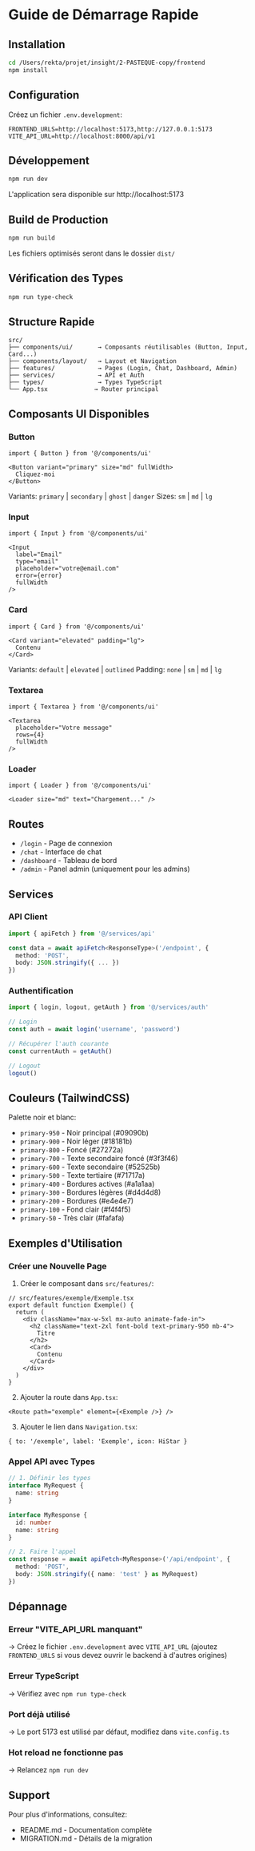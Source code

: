 # Guide de Démarrage Rapide

## Installation

```bash
cd /Users/rekta/projet/insight/2-PASTEQUE-copy/frontend
npm install
```

## Configuration

Créez un fichier `.env.development`:

```env
FRONTEND_URLS=http://localhost:5173,http://127.0.0.1:5173
VITE_API_URL=http://localhost:8000/api/v1
```

## Développement

```bash
npm run dev
```

L'application sera disponible sur http://localhost:5173

## Build de Production

```bash
npm run build
```

Les fichiers optimisés seront dans le dossier `dist/`

## Vérification des Types

```bash
npm run type-check
```

## Structure Rapide

```
src/
├── components/ui/       → Composants réutilisables (Button, Input, Card...)
├── components/layout/   → Layout et Navigation
├── features/            → Pages (Login, Chat, Dashboard, Admin)
├── services/            → API et Auth
├── types/               → Types TypeScript
└── App.tsx             → Router principal
```

## Composants UI Disponibles

### Button
```tsx
import { Button } from '@/components/ui'

<Button variant="primary" size="md" fullWidth>
  Cliquez-moi
</Button>
```

Variants: `primary` | `secondary` | `ghost` | `danger`
Sizes: `sm` | `md` | `lg`

### Input
```tsx
import { Input } from '@/components/ui'

<Input
  label="Email"
  type="email"
  placeholder="votre@email.com"
  error={error}
  fullWidth
/>
```

### Card
```tsx
import { Card } from '@/components/ui'

<Card variant="elevated" padding="lg">
  Contenu
</Card>
```

Variants: `default` | `elevated` | `outlined`
Padding: `none` | `sm` | `md` | `lg`

### Textarea
```tsx
import { Textarea } from '@/components/ui'

<Textarea
  placeholder="Votre message"
  rows={4}
  fullWidth
/>
```

### Loader
```tsx
import { Loader } from '@/components/ui'

<Loader size="md" text="Chargement..." />
```

## Routes

- `/login` - Page de connexion
- `/chat` - Interface de chat
- `/dashboard` - Tableau de bord
- `/admin` - Panel admin (uniquement pour les admins)

## Services

### API Client
```typescript
import { apiFetch } from '@/services/api'

const data = await apiFetch<ResponseType>('/endpoint', {
  method: 'POST',
  body: JSON.stringify({ ... })
})
```

### Authentification
```typescript
import { login, logout, getAuth } from '@/services/auth'

// Login
const auth = await login('username', 'password')

// Récupérer l'auth courante
const currentAuth = getAuth()

// Logout
logout()
```

## Couleurs (TailwindCSS)

Palette noir et blanc:

- `primary-950` - Noir principal (#09090b)
- `primary-900` - Noir léger (#18181b)
- `primary-800` - Foncé (#27272a)
- `primary-700` - Texte secondaire foncé (#3f3f46)
- `primary-600` - Texte secondaire (#52525b)
- `primary-500` - Texte tertiaire (#71717a)
- `primary-400` - Bordures actives (#a1a1aa)
- `primary-300` - Bordures légères (#d4d4d8)
- `primary-200` - Bordures (#e4e4e7)
- `primary-100` - Fond clair (#f4f4f5)
- `primary-50` - Très clair (#fafafa)

## Exemples d'Utilisation

### Créer une Nouvelle Page

1. Créer le composant dans `src/features/`:
```tsx
// src/features/exemple/Exemple.tsx
export default function Exemple() {
  return (
    <div className="max-w-5xl mx-auto animate-fade-in">
      <h2 className="text-2xl font-bold text-primary-950 mb-4">
        Titre
      </h2>
      <Card>
        Contenu
      </Card>
    </div>
  )
}
```

2. Ajouter la route dans `App.tsx`:
```tsx
<Route path="exemple" element={<Exemple />} />
```

3. Ajouter le lien dans `Navigation.tsx`:
```tsx
{ to: '/exemple', label: 'Exemple', icon: HiStar }
```

### Appel API avec Types

```typescript
// 1. Définir les types
interface MyRequest {
  name: string
}

interface MyResponse {
  id: number
  name: string
}

// 2. Faire l'appel
const response = await apiFetch<MyResponse>('/api/endpoint', {
  method: 'POST',
  body: JSON.stringify({ name: 'test' } as MyRequest)
})
```

## Dépannage

### Erreur "VITE_API_URL manquant"
→ Créez le fichier `.env.development` avec `VITE_API_URL` (ajoutez `FRONTEND_URLS` si vous devez ouvrir le backend à d'autres origines)

### Erreur TypeScript
→ Vérifiez avec `npm run type-check`

### Port déjà utilisé
→ Le port 5173 est utilisé par défaut, modifiez dans `vite.config.ts`

### Hot reload ne fonctionne pas
→ Relancez `npm run dev`

## Support

Pour plus d'informations, consultez:
- README.md - Documentation complète
- MIGRATION.md - Détails de la migration
